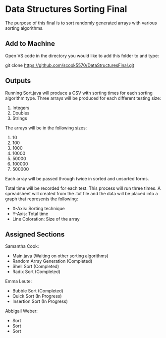 # Data Structures Sorting Final

The purpose of this final is to sort randomly generated arrays with various sorting algorithms.

## Add to Machine

Open VS code in the directory you would like to add this folder to and type:

git clone https://github.com/scook5570/DataStructuresFinal.git

## Outputs

Running Sort.java will produce a CSV with sorting times for each sorting algorithm type. Three arrays will be produced for each different testing size:

1. Integers
2. Doubles
3. Strings

The arrays will be in the following sizes:

1. 10
2. 100
3. 1000
4. 10000
5. 50000
6. 100000
7. 500000

Each array will be passed through twice in sorted and unsorted forms.

Total time will be recorded for each test. This process will run three times. A spreadsheet will created from the .txt file and the data will be placed into a graph that represents the following:

* X-Axis: Sorting technique
* Y-Axis: Total time
* Line Coloration: Size of the array

## Assigned Sections

Samantha Cook:
* Main.java (Waiting on other sorting algorithms)
* Random Array Generation (Completed)
* Shell Sort (Completed)
* Radix Sort (Completed)

Emma Leute:
* Bubble Sort (Completed)
* Quick Sort (In Progress)
* Insertion Sort (In Progress)

Abbigail Weber:
* <Name> Sort
* <Name> Sort
* <Name> Sort
